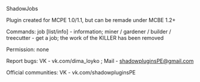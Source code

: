 ShadowJobs

Plugin created for MCPE 1.0/1.1, but can be remade under MCBE 1.2+

Commands:
job [list/info] - information; 
miner / gardener / builder / treecutter - get a job;
the work of the KILLER has been removed

Permission:
none

Report bugs:
VK - vk.com/dima_loyko ;
Mail - shadowpluginsPE@gmail.com

Official communities:
VK - vk.com/shadowpluginsPE
